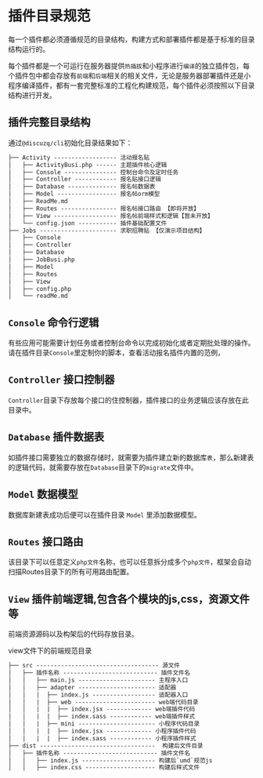 # 插件目录规范

每一个插件都必须遵循规范的目录结构，构建方式和部署插件都是基于标准的目录结构运行的。

每个插件都是一个可运行在服务器提供`热插拔`和小程序进行`编译`的独立插件包，每个插件包中都会存放有`前端`和`后端`相关的相关文件，无论是服务器部署插件还是小程序编译插件，都有一套完整标准的工程化构建规范，每个插件必须按照以下目录结构进行开发。

## 插件完整目录结构

通过`@discuzq/cli`初始化目录结果如下：

```txt
├── Activity ------------------ 活动报名贴
│   ├── ActivityBusi.php ------ 主题插件核心逻辑
│   ├── Console --------------- 控制台命令及定时任务
│   ├── Controller ------------ 报名贴接口逻辑
│   ├── Database -------------- 报名帖数据表
│   ├── Model ----------------- 报名帖orm模型
│   ├── ReadMe.md
│   ├── Routes ---------------- 报名帖接口路由 【即将开放】
│   ├── View ------------------ 报名帖前端样式和逻辑【暂未开放】
│   └── config.json ----------- 插件基础配置文件
├── Jobs ---------------------- 求职招聘贴 【仅演示项目结构】
│   ├── Console
│   ├── Controller
│   ├── Database
│   ├── JobBusi.php
│   ├── Model
│   ├── Routes
│   ├── View
│   ├── config.php
│   └── readMe.md
```

## `Console` 命令行逻辑
有些应用可能需要计划任务或者控制台命令以完成初始化或者定期批处理的操作。请在插件目录`Console`里定制你的脚本，查看活动报名插件内置的范例，

## `Controller` 接口控制器
`Controller`目录下存放每个接口的住控制器，插件接口的业务逻辑应该存放在此目录中。

## `Database` 插件数据表
如插件接口需要独立的数据存储时，就需要为插件建立新的数据库`表`，那么新建表的逻辑代码，就需要存放在`Database`目录下的`migrate`文件中。

## `Model` 数据模型
数据库新建表成功后便可以在插件目录 `Model` 里添加数据模型。

## `Routes` 接口路由
该目录下可以任意定义`php文件`名称，也可以任意拆分成多个`php文件`，框架会自动扫描Routes目录下的所有可用路由配置。

## `View` 插件前端逻辑,包含各个模块的js,css，资源文件等
前端资源源码以及构架后的代码存放目录。

view文件下的前端规范目录
```txt
├── src ----------------------------------- 源文件
│   ├── 插件名称 --------------------------- 插件文件名
│   │   ├── main.js ---------------------- 主程序入口
│   │   ├── adapter ---------------------- 适配器
│   │   |  ├── index.js ------------------ 适配器入口
│   │   |  ├── web ----------------------- web端代码目录
│   │   |  |  ├── index.jsx ------------- web端插件代码
│   │   |  |  ├── index.sass ------------ web端插件样式
│   │   |  ├── mini ---------------------- 小程序代码目录
│   │   |  |  ├── index.jsx ------------- 小程序插件代码
│   │   |  |  ├── index.sass ------------ 小程序插件样式
├── dist ---------------------------------  构建后文件目录
│   ├── 插件名称 --------------------------- 插件文件名
│   │   ├── index.js --------------------- 构建后`umd`规范js
│   │   ├── index.css -------------------- 构建后样式文件            
```


